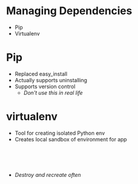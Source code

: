 <!SLIDE incremental>
# Managing Dependencies #

* Pip
* Virtualenv

<!SLIDE incremental>
# Pip #

* Replaced easy_install
* Actually supports uninstalling
* Supports version control 
  * *Don't use this in real life*

<!SLIDE incremental>
# virtualenv #

* Tool for creating isolated Python env
* Creates local sandbox of environment for app

<br/>
<br/>
<br/>

* *Destroy and recreate often*